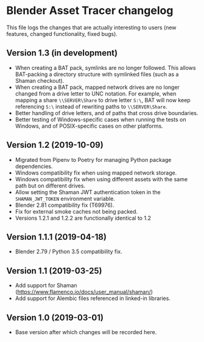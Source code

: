# Blender Asset Tracer changelog

This file logs the changes that are actually interesting to users (new features,
changed functionality, fixed bugs).

## Version 1.3 (in development)

- When creating a BAT pack, symlinks are no longer followed. This allows BAT-packing a directory structure with symlinked files (such as a Shaman checkout).
- When creating a BAT pack, mapped network drives are no longer changed from a drive letter to UNC notation. For example, when mapping a share `\\SERVER\Share` to drive letter `S:\`, BAT will now keep referencing `S:\` instead of rewriting paths to `\\SERVER\Share`.
- Better handling of drive letters, and of paths that cross drive boundaries.
- Better testing of Windows-specific cases when running the tests on Windows, and of POSIX-specific cases on other platforms.


## Version 1.2 (2019-10-09)

- Migrated from Pipenv to Poetry for managing Python package dependencies.
- Windows compatibility fix when using mapped network storage.
- Windows compatibility fix when using different assets with the same path but on different drives.
- Allow setting the Shaman JWT authentication token in the `SHAMAN_JWT_TOKEN` environment variable.
- Blender 2.81 compatibility fix (T69976).
- Fix for external smoke caches not being packed.
- Versions 1.2.1 and 1.2.2 are functionally identical to 1.2


## Version 1.1.1 (2019-04-18)

- Blender 2.79 / Python 3.5 compatibility fix.


## Version 1.1 (2019-03-25)

- Add support for Shaman (https://www.flamenco.io/docs/user_manual/shaman/)
- Add support for Alembic files referenced in linked-in libraries.


## Version 1.0 (2019-03-01)

- Base version after which changes will be recorded here.

